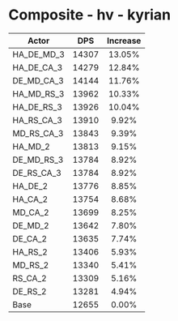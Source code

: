 # Composite - hv - kyrian
| Actor | DPS | Increase |
|---|:---:|:---:|
|HA_DE_MD_3|14307|13.05%|
|HA_DE_CA_3|14279|12.84%|
|DE_MD_CA_3|14144|11.76%|
|HA_MD_RS_3|13962|10.33%|
|HA_DE_RS_3|13926|10.04%|
|HA_RS_CA_3|13910|9.92%|
|MD_RS_CA_3|13843|9.39%|
|HA_MD_2|13813|9.15%|
|DE_MD_RS_3|13784|8.92%|
|DE_RS_CA_3|13784|8.92%|
|HA_DE_2|13776|8.85%|
|HA_CA_2|13754|8.68%|
|MD_CA_2|13699|8.25%|
|DE_MD_2|13642|7.80%|
|DE_CA_2|13635|7.74%|
|HA_RS_2|13406|5.93%|
|MD_RS_2|13340|5.41%|
|RS_CA_2|13309|5.16%|
|DE_RS_2|13281|4.94%|
|Base|12655|0.00%|
